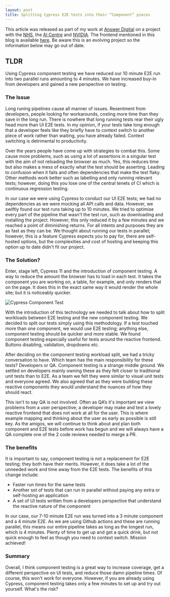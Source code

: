 ```yaml
---
layout: post
title: Splitting Cypress E2E tests into their “Component” pieces
---
```


This article was released as part of my work at [Answer Digital](https://answerdigital.com/) on a project with the [NHS](https://www.nhs.uk/), the [AI Centre](https://www.aicentre.co.uk/) and [NVIDIA](https://www.nvidia.com/). The frontend mentioned in this blog is available [here](https://github.com/AI4VBH/AIDE-front-end). Be aware this is an evolving project so the information below may go out of date.

## TLDR

Using Cypress component testing we have reduced our 10 minute E2E run into two parallel runs amounting to 4 minutes. We have increased buy-in from developers and gained a new perspective on testing.

### The Issue

Long runing pipelines cause all manner of issues. Resentment from developers, people looking for workarounds, costing more time than they save in the long run. There is nowhere that long running tests rear their ugly head more than UI E2E tests. In my opinion, if your tests take long enough that a developer feels like they briefly have to context switch to another piece of work rather than waiting, you have already failed. Context switching is detrimental to productivity.

Over the years people have come up with strategies to combat this. Some cause more problems, such as using a lot of assertions in a singular test with the aim of not reloading the browser as much. Yes, this reduces time but also makes a mess of exactly what the test should be asserting. Leading to confusion when it fails and often dependencies that make the test flaky. Other methods work better such as labelling and only running relevant tests; however, doing this you lose one of the central tenets of CI which is continuous regression testing.

In our case we were using Cypress to conduct our UI E2E tests; we had no dependencies as we were mocking all API calls and data. However, we swiftly found our test runs taking up to 10 minutes. We tried to optimise every part of the pipeline that wasn't the test run, such as downloading and installing the project. However, this only reduced it by a few minutes and we reached a point of diminishing returns. For all intents and purposes they are as fast as they can be. We thought about running our tests in parallel; however, this is a feature Cypress expects you to pay for, there are self-hosted options, but the complexities and cost of hosting and keeping this option up to date didn't fit our project.

### The Solution?

Enter, stage left, Cypress 11 and the introduction of component testing. A way to reduce the amount the browser has to load in each test. It takes the component you are working on, a table, for example, and only renders that on the page. It does this in the exact same way it would render the whole site; but it is noticeably quicker.

![Cypress Component Test](https://raw.githubusercontent.com/RemakingEden/mysite/master/images/posts/cy-component.png)

With the introduction of this technology we needed to talk about how to split workloads between E2E testing and the new component testing. We decided to split our tests simply using this methodology. If a test touched more than one component, we would use E2E testing; anything else, component testing should be quicker and more stable. We found component testing especially useful for tests around the reactive frontend. Buttons disabling, validation, dropdowns etc.

After deciding on the component testing workload split, we had a tricky conversation to have. Which team has the main responsibility for these tests? Developers or QA. Component testing is a strange middle ground. We settled on developers mainly owning these as they felt closer to traditional unit tests than to E2E. As a team we felt they were similar to visual unit tests and everyone agreed. We also agreed that as they were building these reactive components they would understand the nuances of how they should react.

This isn't to say QA is not involved. Often as QA’s it's important we view problems from a user perspective; a developer may make and test a lovely reactive frontend that does not work at all for the user. This is where example mapping and thinking about the user as early as possible is still key. As the amigos, we will continue to think about and plan both component and E2E tests before work has begun and we will always have a QA complete one of the 2 code reviews needed to merge a PR.

### The benefits

It is important to say, component testing is not a replacement for E2E testing; they both have their merits. However, it does take a lot of the unneeded work and time away from the E2E tests. The benefits of this change include:

- Faster run times for the same tests
- Another set of tests that can run in parallel without paying any extra or self-hosting an application
- A set of UI tests written from a developers perspective that understand the reactive nature of the component

In our case, our 7-10 minute E2E run was turned into a 3 minute component and a 4 minute E2E. As we are using Github actions and these are running parallel, this means our entire pipeline takes as long as the longest run, which is 4 minutes. Plenty of time to get up and get a quick drink, but not quick enough to feel as though you need to context switch. Mission achieved!

### Summary

Overall, I think component testing is a great way to increase coverage, get a different perspective on UI tests, and reduce those damn pipeline times. Of course, this won't work for everyone. However, if you are already using Cypress, component testing takes only a few minutes to set up and try out yourself. What's the risk?
